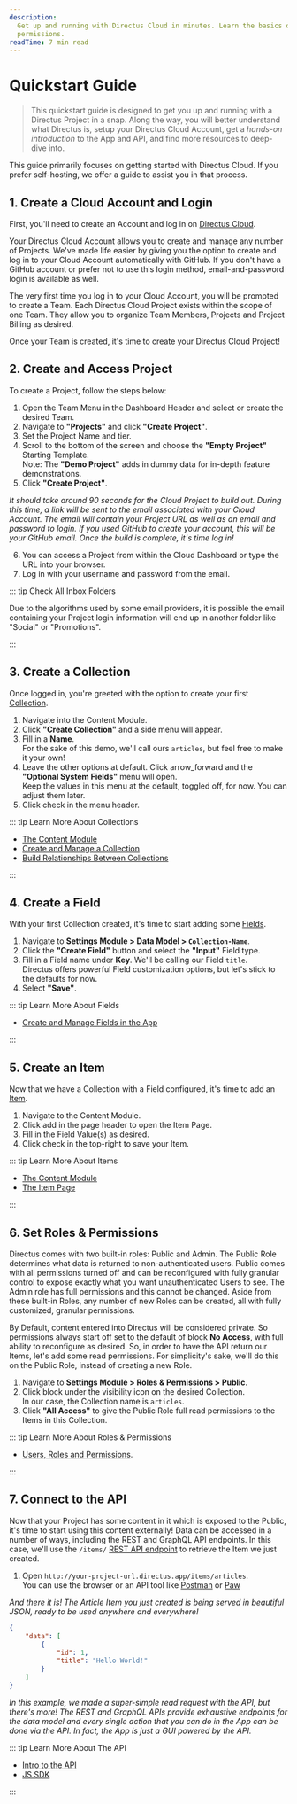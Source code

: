```yaml
---
description:
  Get up and running with Directus Cloud in minutes. Learn the basics of building your data model and managing
  permissions.
readTime: 7 min read
---
```


# Quickstart Guide

> This quickstart guide is designed to get you up and running with a Directus Project in a snap. Along the way, you will
> better understand what Directus is, setup your Directus Cloud Account, get a _hands-on introduction_ to the App and
> API, and find more resources to deep-dive into.

This guide primarily focuses on getting started with Directus Cloud. If you prefer self-hosting, we offer a guide to
assist you in that process.

<Card
  title="Self-Host Directus"
  h="2"
  text="Learn how to run Directus on your own machine and self-host."
  url="/self-hosted/quickstart"
  icon="rocket_launch"
  add-margin
/>

## 1. Create a Cloud Account and Login

First, you'll need to create an Account and log in on [Directus Cloud](https://directus.cloud/login).

Your Directus Cloud Account allows you to create and manage any number of Projects. We've made life easier by giving you
the option to create and log in to your Cloud Account automatically with GitHub. If you don't have a GitHub account or
prefer not to use this login method, email-and-password login is available as well.

The very first time you log in to your Cloud Account, you will be prompted to create a Team. Each Directus Cloud Project
exists within the scope of one Team. They allow you to organize Team Members, Projects and Project Billing as desired.

Once your Team is created, it's time to create your Directus Cloud Project!

## 2. Create and Access Project

To create a Project, follow the steps below:

1. Open the Team Menu in the Dashboard Header and select or create the desired Team.
2. Navigate to **"Projects"** and click **"Create Project"**.
3. Set the Project Name and tier.
4. Scroll to the bottom of the screen and choose the **"Empty Project"** Starting Template.\
   Note: The **"Demo Project"** adds in dummy data for in-depth feature demonstrations.
5. Click **"Create Project"**.

_It should take around 90 seconds for the Cloud Project to build out. During this time, a link will be sent to the email
associated with your Cloud Account. The email will contain your Project URL as well as an email and password to login.
If you used GitHub to create your account, this will be your GitHub email. Once the build is complete, it's time log
in!_

6. You can access a Project from within the Cloud Dashboard or type the URL into your browser.
7. Log in with your username and password from the email.

::: tip Check All Inbox Folders

Due to the algorithms used by some email providers, it is possible the email containing your Project login information
will end up in another folder like "Social" or "Promotions".

:::

## 3. Create a Collection

Once logged in, you're greeted with the option to create your first
[Collection](/user-guide/overview/glossary#collections).

1. Navigate into the Content Module.
2. Click **"Create Collection"** and a side menu will appear.
3. Fill in a **Name**.\
   For the sake of this demo, we'll call ours `articles`, but feel free to make it your own!
4. Leave the other options at default. Click <span mi btn>arrow_forward</span> and the **"Optional System Fields"** menu
   will open.\
   Keep the values in this menu at the default, toggled off, for now. You can adjust them later.
5. Click <span mi btn>check</span> in the menu header.

::: tip Learn More About Collections

- [The Content Module](/user-guide/content-module/content)
- [Create and Manage a Collection](/app/data-model/collections)
- [Build Relationships Between Collections](/app/data-model/relationships)

:::

## 4. Create a Field

With your first Collection created, it's time to start adding some [Fields](/user-guide/overview/glossary#fields).

1. Navigate to **Settings Module > Data Model > `Collection-Name`**.
2. Click the **"Create Field"** button and select the **"Input"** Field type.
3. Fill in a Field name under **Key**. We'll be calling our Field `title`.\
   Directus offers powerful Field customization options, but let's stick to the defaults for now.
4. Select **"Save"**.

::: tip Learn More About Fields

- [Create and Manage Fields in the App](/app/data-model)

:::

## 5. Create an Item

Now that we have a Collection with a Field configured, it's time to add an [Item](/user-guide/overview/glossary#).

1. Navigate to the Content Module.
2. Click <span mi btn>add</span> in the page header to open the Item Page.
3. Fill in the Field Value(s) as desired.
4. Click <span mi btn>check</span> in the top-right to save your Item.

::: tip Learn More About Items

- [The Content Module](/user-guide/content-module/content)
- [The Item Page](/user-guide/content-module/content/items)

:::

## 6. Set Roles & Permissions

Directus comes with two built-in roles: Public and Admin. The Public Role determines what data is returned to
non-authenticated users. Public comes with all permissions turned off and can be reconfigured with fully granular
control to expose exactly what you want unauthenticated Users to see. The Admin role has full permissions and this
cannot be changed. Aside from these built-in Roles, any number of new Roles can be created, all with fully customized,
granular permissions.

By Default, content entered into Directus will be considered private. So permissions always start off set to the default
of <span mi icon dngr>block</span> **No Access**, with full ability to reconfigure as desired. So, in order to have the
API return our Items, let's add some read permissions. For simplicity's sake, we'll do this on the Public Role, instead
of creating a new Role.

1. Navigate to **Settings Module > Roles & Permissions > Public**.
2. Click <span mi icon dngr>block</span> under the <span mi icon>visibility</span> icon on the desired Collection.\
   In our case, the Collection name is `articles`.
3. Click **"All Access"** to give the Public Role full read permissions to the Items in this Collection.

::: tip Learn More About Roles & Permissions

- [Users, Roles and Permissions](/user-guide/user-management/users-roles-permissions).

:::

## 7. Connect to the API

Now that your Project has some content in it which is exposed to the Public, it's time to start using this content
externally! Data can be accessed in a number of ways, including the REST and GraphQL API endpoints. In this case, we'll
use the `/items/` [REST API endpoint](/reference/items) to retrieve the Item we just created.

1. Open `http://your-project-url.directus.app/items/articles`.\
   You can use the browser or an API tool like [Postman](http://postman.com) or [Paw](https://paw.cloud)

_And there it is! The Article Item you just created is being served in beautiful JSON, ready to be used anywhere and
everywhere!_

```json
{
	"data": [
		{
			"id": 1,
			"title": "Hello World!"
		}
	]
}
```

_In this example, we made a super-simple read request with the API, but there's more! The REST and GraphQL APIs provide
exhaustive endpoints for the data model and every single action that you can do in the App can be done via the API. In
fact, the App is just a GUI powered by the API._

::: tip Learn More About The API

- [Intro to the API](/reference/introduction)
- [JS SDK](/reference/sdk)

:::
